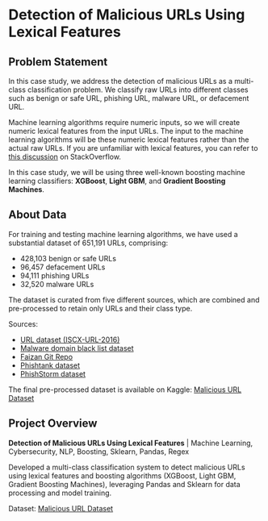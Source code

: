 # Detection of Malicious URLs Using Lexical Features

## Problem Statement

In this case study, we address the detection of malicious URLs as a multi-class classification problem. We classify raw URLs into different classes such as benign or safe URL, phishing URL, malware URL, or defacement URL.

Machine learning algorithms require numeric inputs, so we will create numeric lexical features from the input URLs. The input to the machine learning algorithms will be these numeric lexical features rather than the actual raw URLs. If you are unfamiliar with lexical features, you can refer to [this discussion](https://stackoverflow.com/questions/33282094/differences-between-lexical-features-and-orthographic-features-in-nlp) on StackOverflow.

In this case study, we will be using three well-known boosting machine learning classifiers: **XGBoost**, **Light GBM**, and **Gradient Boosting Machines**.

## About Data

For training and testing machine learning algorithms, we have used a substantial dataset of 651,191 URLs, comprising:
- 428,103 benign or safe URLs
- 96,457 defacement URLs
- 94,111 phishing URLs
- 32,520 malware URLs

The dataset is curated from five different sources, which are combined and pre-processed to retain only URLs and their class type.

Sources:
- [URL dataset (ISCX-URL-2016)](https://www.unb.ca/cic/datasets/url-2016.html)
- [Malware domain black list dataset](http://www.malwaredomains.com/wordpress/?page_id=66)
- [Faizan Git Repo](https://github.com/faizann24/Using-machine-learning-to-detect-malicious-URLs/tree/master/data)
- [Phishtank dataset](https://www.phishtank.com/developer_info.php)
- [PhishStorm dataset](https://research.aalto.fi/en/datasets/phishstorm--phishing--legitimate-url-dataset(f49465b2-c68a-4182-9171-075f0ed797d5).html)

The final pre-processed dataset is available on Kaggle: [Malicious URL Dataset](https://www.kaggle.com/sid321axn/malicious)

## Project Overview

**Detection of Malicious URLs Using Lexical Features** | Machine Learning, Cybersecurity, NLP, Boosting, Sklearn, Pandas, Regex

Developed a multi-class classification system to detect malicious URLs using lexical features and boosting algorithms (XGBoost, Light GBM, Gradient Boosting Machines), leveraging Pandas and Sklearn for data processing and model training.

Dataset: [Malicious URL Dataset](https://www.kaggle.com/sid321axn/malicious)